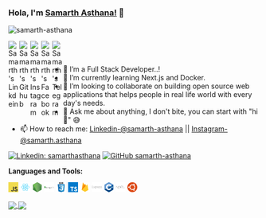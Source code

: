 ### Hola, I'm [Samarth Asthana!](https://samarth-asthana.github.io/portfolio.github.io/) 👋

<p align="left"> <img src="https://komarev.com/ghpvc/?username=samarth-asthana&label=Views&color=blue&style=plastic" alt="samarth-asthana" /> </p>

<a href="https://www.linkedin.com/in/samarth-asthana-06857612b/">
  <img align="left" alt="Samarth's Linkdein" width="22px" src="https://cdn.jsdelivr.net/npm/simple-icons@v3/icons/linkedin.svg" />
</a>
<a href="https://github.com/samarth-asthana">
  <img align="left" alt="Samarth's Github" width="22px" src="https://cdn.jsdelivr.net/npm/simple-icons@v3/icons/github.svg" />
</a>
<a href="https://instagram.com/samarth.asthana/">
  <img align="left" alt="Samarth's Instagram" width="22px" src="https://cdn.jsdelivr.net/npm/simple-icons@v3/icons/instagram.svg" />
</a>
<a href="https://www.facebook.com/asthana.samarth.07/">
  <img align="left" alt="Samarth's Facebook" width="22px" src="https://cdn.jsdelivr.net/npm/simple-icons@v3/icons/facebook.svg" />
</a>
<a href="https://t.me/samarth_asthana">
  <img align="left" alt="Samarth's Telegram" width="22px" src="https://cdn.jsdelivr.net/npm/simple-icons@v3/icons/telegram.svg" />
</a>

<br/>
<br/>

- 🔭 I’m a Full Stack Developer..!
- 🌱 I’m currently learning Next.js and Docker.
- 👯 I’m looking to collaborate on building open source web applications that helps people in real life world with every day's needs.
- 💬 Ask me about anything, I don't bite, you can start with "hi 👋" 😅
- 📫 How to reach me: [Linkedin-@samarth-asthana](https://www.linkedin.com/in/samarth-asthana-06857612b/) ||  [Instagram- @samarth.asthana](https://www.instagram.com/samarth.asthana/) 

[![Linkedin: samarthasthana](https://img.shields.io/badge/-samarthasthana-blue?style=flat-square&logo=Linkedin&logoColor=white&link=https://www.linkedin.com/in/samarth-asthana-06857612b/)](https://www.linkedin.com/in/samarth-asthana-06857612b/)
[![GitHub samarth-asthana](https://img.shields.io/github/followers/samarth-asthana?label=follow&style=social)](https://github.com/samarth-asthana)

**Languages and Tools:** 

<code><img height="20" src="https://raw.githubusercontent.com/github/explore/80688e429a7d4ef2fca1e82350fe8e3517d3494d/topics/javascript/javascript.png"></code>
<code><img height="20" src="https://raw.githubusercontent.com/github/explore/80688e429a7d4ef2fca1e82350fe8e3517d3494d/topics/react/react.png"></code>
<code><img height="20" src="https://raw.githubusercontent.com/github/explore/80688e429a7d4ef2fca1e82350fe8e3517d3494d/topics/nodejs/nodejs.png"></code>
<code><img height="20" src="https://raw.githubusercontent.com/github/explore/80688e429a7d4ef2fca1e82350fe8e3517d3494d/topics/mongodb/mongodb.png"></code>
<code><img height="20" src="https://raw.githubusercontent.com/github/explore/80688e429a7d4ef2fca1e82350fe8e3517d3494d/topics/css/css.png"></code>
<code><img height="20" src="https://raw.githubusercontent.com/github/explore/80688e429a7d4ef2fca1e82350fe8e3517d3494d/topics/typescript/typescript.png"></code>
<code><img height="20" src="https://raw.githubusercontent.com/github/explore/80688e429a7d4ef2fca1e82350fe8e3517d3494d/topics/firebase/firebase.png"></code>
<code><img height="20" src="https://raw.githubusercontent.com/github/explore/80688e429a7d4ef2fca1e82350fe8e3517d3494d/topics/express/express.png"></code>
<code><img height="20" src="https://raw.githubusercontent.com/github/explore/80688e429a7d4ef2fca1e82350fe8e3517d3494d/topics/cpp/cpp.png"></code>
<code><img height="20" src="https://raw.githubusercontent.com/github/explore/28b02bbc9ad9f7a503c43775aebeb515dc2da5fc/topics/nextjs/nextjs.png"></code>
<code><img height="20" src="https://raw.githubusercontent.com/github/explore/80688e429a7d4ef2fca1e82350fe8e3517d3494d/topics/ubuntu/ubuntu.png"></code>


<a href="https://github.com/samarth-asthana">
  <img align="center" src="https://github-readme-stats.vercel.app/api/top-langs/?username=samarth-asthana&theme=light&hide_langs_below=1" />
</a>
<a href="https://github.com/samarth-asthana">
 <img align="center" src="https://github-readme-stats.vercel.app/api?username=samarth-asthana&show_icons=true&theme=light&line_height=27" />
</a>

